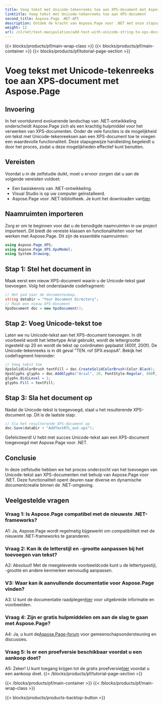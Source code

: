 ```yaml
---
title: Voeg tekst met Unicode-tekenreeks toe aan XPS-document met Aspose.Page
linktitle: Voeg tekst met Unicode-tekenreeks toe aan XPS-document
second_title: Aspose.Page .NET-API
description: Ontdek de kracht van Aspose.Page voor .NET met onze stapsgewijze handleiding voor het toevoegen van Unicode-tekst aan XPS-documenten.
weight: 12
url: /nl/net/text-manipulation/add-text-with-unicode-string-to-xps-document/
---
```


{{< blocks/products/pf/main-wrap-class >}}
{{< blocks/products/pf/main-container >}}
{{< blocks/products/pf/tutorial-page-section >}}

# Voeg tekst met Unicode-tekenreeks toe aan XPS-document met Aspose.Page

## Invoering

In het voortdurend evoluerende landschap van .NET-ontwikkeling onderscheidt Aspose.Page zich als een krachtig hulpmiddel voor het verwerken van XPS-documenten. Onder de vele functies is de mogelijkheid om tekst met Unicode-tekenreeksen aan een XPS-document toe te voegen een waardevolle functionaliteit. Deze stapsgewijze handleiding begeleidt u door het proces, zodat u deze mogelijkheden effectief kunt benutten.

## Vereisten

Voordat u in de zelfstudie duikt, moet u ervoor zorgen dat u aan de volgende vereisten voldoet:

- Een basiskennis van .NET-ontwikkeling.
- Visual Studio is op uw computer geïnstalleerd.
-  Aspose.Page voor .NET-bibliotheek. Je kunt het downloaden van[hier](https://releases.aspose.com/page/net/).

## Naamruimten importeren

Zorg er om te beginnen voor dat u de benodigde naamruimten in uw project importeert. Dit biedt de vereiste klassen en functionaliteiten voor het werken met Aspose.Page. Dit zijn de essentiële naamruimten:

```csharp
using Aspose.Page.XPS;
using Aspose.Page.XPS.XpsModel;
using System.Drawing;
```

## Stap 1: Stel het document in

Maak eerst een nieuw XPS-document waarin u de Unicode-tekst gaat toevoegen. Volg het onderstaande codefragment:

```csharp
// Het pad naar de documentenmap.
string dataDir = "Your Document Directory";
// Maak een nieuw XPS-document
XpsDocument doc = new XpsDocument();
```

## Stap 2: Voeg Unicode-tekst toe

Laten we nu Unicode-tekst aan het XPS-document toevoegen. In dit voorbeeld wordt het lettertype Arial gebruikt, wordt de lettergrootte ingesteld op 20 en wordt de tekst op coördinaten geplaatst (400f, 200f). De Unicode-tekenreeks is in dit geval "TEN. rof SPX.esopsA". Bekijk het codefragment hieronder:

```csharp
// Voeg tekst toe
XpsSolidColorBrush textFill = doc.CreateSolidColorBrush(Color.Black);
XpsGlyphs glyphs = doc.AddGlyphs("Arial", 20, FontStyle.Regular, 400f, 200f, "TEN. rof SPX.esopsA");
glyphs.BidiLevel = 1;
glyphs.Fill = textFill;
```

## Stap 3: Sla het document op

Nadat de Unicode-tekst is toegevoegd, slaat u het resulterende XPS-document op. Dit is de laatste stap:

```csharp
// Sla het resulterende XPS-document op
doc.Save(dataDir + "AddTextRTL_out.xps");
```

Gefeliciteerd! U hebt met succes Unicode-tekst aan een XPS-document toegevoegd met Aspose.Page voor .NET.

## Conclusie

In deze zelfstudie hebben we het proces onderzocht van het toevoegen van Unicode-tekst aan XPS-documenten met behulp van Aspose.Page voor .NET. Deze functionaliteit opent deuren naar diverse en dynamische documentcreatie binnen de .NET-omgeving.

## Veelgestelde vragen

### Vraag 1: Is Aspose.Page compatibel met de nieuwste .NET-frameworks?

A1: Ja, Aspose.Page wordt regelmatig bijgewerkt om compatibiliteit met de nieuwste .NET-frameworks te garanderen.

### Vraag 2: Kan ik de letterstijl en -grootte aanpassen bij het toevoegen van tekst?

A2: Absoluut! Met de meegeleverde voorbeeldcode kunt u de lettertypestijl, -grootte en andere kenmerken eenvoudig aanpassen.

### V3: Waar kan ik aanvullende documentatie voor Aspose.Page vinden?

 A3: U kunt de documentatie raadplegen[hier](https://reference.aspose.com/page/net/) voor uitgebreide informatie en voorbeelden.

### Vraag 4: Zijn er gratis hulpmiddelen om aan de slag te gaan met Aspose.Page?

 A4: Ja, u kunt de[Aspose.Page-forum](https://forum.aspose.com/c/page/39) voor gemeenschapsondersteuning en discussies.

### Vraag 5: Is er een proefversie beschikbaar voordat u een aankoop doet?

 A5: Zeker! U kunt toegang krijgen tot de gratis proefversie[hier](https://releases.aspose.com/) voordat u een aankoop doet.
{{< /blocks/products/pf/tutorial-page-section >}}

{{< /blocks/products/pf/main-container >}}
{{< /blocks/products/pf/main-wrap-class >}}

{{< blocks/products/products-backtop-button >}}
